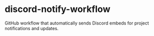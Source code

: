 # discord-notify-workflow
GitHub workflow that automatically sends Discord embeds for project notifications and updates.
